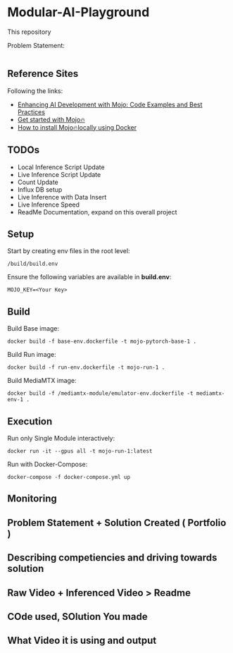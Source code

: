 # Modular-AI-Playground

This repository


Problem Statement:
```
```


## Reference Sites

Following the links:

- [Enhancing AI Development with Mojo: Code Examples and Best Practices](https://artificialcorner.com/enhancing-ai-development-with-mojo-code-examples-and-best-practices-6341c3e66e15)
- [Get started with Mojo🔥](https://docs.modular.com/mojo/manual/get-started/index.html)
- [How to install Mojo🔥locally using Docker](https://medium.com/@1ce.mironov/how-to-install-mojo-locally-using-docker-5346bc23a9fe)

## TODOs

- Local Inference Script Update
- Live Inference Script Update
- Count Update
- Influx DB setup
- Live Inference with Data Insert
- Live Inference Speed
- ReadMe Documentation, expand on this overall project

## Setup

Start by creating env files in the root level:

```terminal
/build/build.env
```

Ensure the following variables are available in **build.env**:

```terminal
MOJO_KEY=<Your Key>
```

## Build

Build Base image:

```terminal
docker build -f base-env.dockerfile -t mojo-pytorch-base-1 .
```

Build Run image:

```terminal
docker build -f run-env.dockerfile -t mojo-run-1 .
```

Build MediaMTX image:

```terminal
docker build -f /mediamtx-module/emulator-env.dockerfile -t mediamtx-env-1 .
```

## Execution

Run only Single Module interactively:

```terminal
docker run -it --gpus all -t mojo-run-1:latest
```

Run with Docker-Compose:

```terminal
docker-compose -f docker-compose.yml up
```


## Monitoring

## Problem Statement + Solution Created ( Portfolio )
## Describing competiencies and driving towards solution

## Raw Video + Inferenced Video > Readme

## COde used, SOlution You made
## What Video it is using and output
